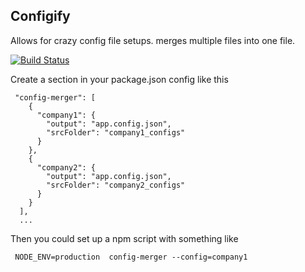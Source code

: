 ## Configify

Allows for crazy config file setups. merges multiple files into one file.


[![Build Status](https://travis-ci.org/dlmoody/config-merger.svg?branch=master)](https://travis-ci.org/dlmoody/config-merger)


Create a section in your package.json config like this

```
 "config-merger": [
    {
      "company1": {
        "output": "app.config.json",
        "srcFolder": "company1_configs"
      }
    },
    {
      "company2": {
        "output": "app.config.json",
        "srcFolder": "company2_configs"
      }
    }
  ],
  ...
```

Then you could set up a npm script with something like

```
 NODE_ENV=production  config-merger --config=company1
 ```
